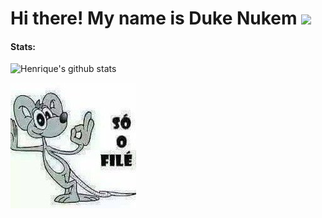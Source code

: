 # Hi there! My name is Duke Nukem <img src="https://github.com/iamshubhamg/iamshubhamg/blob/master/Assests/Hi.gif" width="29px">

#### Stats:
 ![Henrique's github stats](https://github-readme-stats.vercel.app/api?username=henricaodopao&show_icons=true&theme=dark)
 
 <p align="left">
 <img src="https://github.com/henricaodopao/henricaodopao/blob/main/LICp9_do.jpg" />
